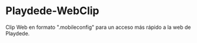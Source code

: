 # Playdede-WebClip
Clip Web en formato ".mobileconfig" para un acceso más rápido a la web de Playdede.

